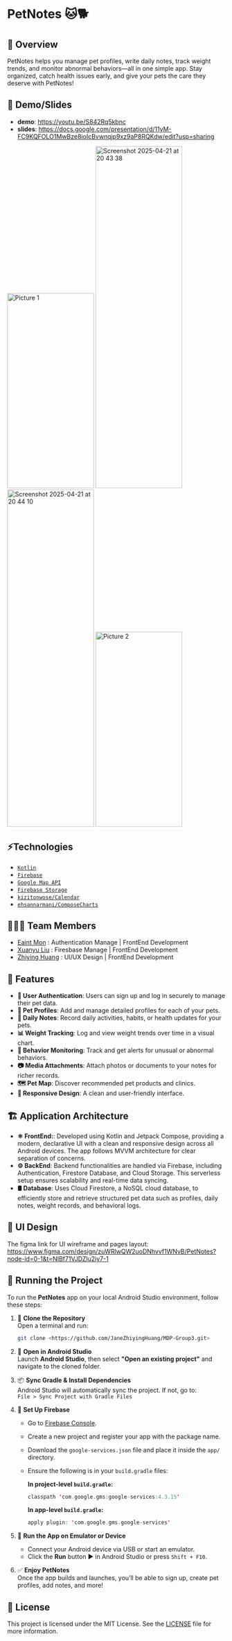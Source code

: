 # PetNotes 🐱🐕

## 📖 Overview

PetNotes helps you manage pet profiles, write daily notes, track weight trends, and monitor abnormal behaviors—all in one simple app. Stay organized, catch health issues early, and give your pets the care they deserve with PetNotes!

## 🎥 Demo/Slides
- **demo**: https://youtu.be/S842Rq5kbnc
- **slides**: https://docs.google.com/presentation/d/11yM-FC9KQFOLO1MwBze8ioIcBvwnqjp9xz9aP8RQKdw/edit?usp=sharing
<img width="200" height="450" alt="Picture 1" src="https://github.com/user-attachments/assets/661c9c3d-c575-4622-bf77-12afc33e8796" />
<img width="200" height="789" alt="Screenshot 2025-04-21 at 20 43 38" src="https://github.com/user-attachments/assets/1b734731-5d26-4f6e-aa44-ec2462d34de9" />
<img width="200" height="778" alt="Screenshot 2025-04-21 at 20 44 10" src="https://github.com/user-attachments/assets/794f7b1f-533b-42c0-86fa-703db85c19b3" />
<img width="200" height="450" alt="Picture 2" src="https://github.com/user-attachments/assets/8cd33352-63c9-4c18-8fa8-84f0d31e56c1" />


## ⚡Technologies

- [`Kotlin`](https://kotlinlang.org/)
- [`Firebase`](https://firebase.google.com/)
- [`Google Map API`](https://developers.google.com/maps)
- [`Firebase Storage`](https://firebase.google.com/docs/storage)
- [`kizitonwose/Calendar`](https://github.com/kizitonwose/Calendar)
- [`ehsannarmani/ComposeCharts`](https://github.com/ehsannarmani/ComposeCharts)


## 🧑‍🤝‍🧑 Team Members

- [Eaint Mon](https://github.com/SteffiEaint) : Authentication Manage | FrontEnd Development
- [Xuanyu Liu](https://github.com/xuanyu2003) : Firesbase Manage | FrontEnd Development
- [Zhiying Huang](https://github.com/JaneZhiyingHuang) : UI/UX Design | FrontEnd Development  


## 🌟 Features

- **🔐 User Authentication**: Users can sign up and log in securely to manage their pet data.
- **🐾 Pet Profiles**: Add and manage detailed profiles for each of your pets.
- **📝 Daily Notes**: Record daily activities, habits, or health updates for your pets.
- **📊 Weight Tracking**: Log and view weight trends over time in a visual chart.
- **🚨 Behavior Monitoring**: Track and get alerts for unusual or abnormal behaviors.
- **📷 Media Attachments**: Attach photos or documents to your notes for richer records.
- **🗺️ Pet Map**: Discover recommended pet products and clinics.
- **🎨 Responsive Design**: A clean and user-friendly interface.
  
## 🏗️ Application Architecture
- **⚛️ FrontEnd:**: Developed using Kotlin and Jetpack Compose, providing a modern, declarative UI with a clean and responsive design across all Android devices. The app follows MVVM architecture for clear separation of concerns.
- **⚙️ BackEnd**: Backend functionalities are handled via Firebase, including Authentication, Firestore Database, and Cloud Storage. This serverless setup ensures scalability and real-time data syncing.
- **🛢 Database**: Uses Cloud Firestore, a NoSQL cloud database, to efficiently store and retrieve structured pet data such as profiles, daily notes, weight records, and behavioral logs.

## 🎨 UI Design
The figma link for UI wireframe and pages layout:
https://www.figma.com/design/zuWRlwQW2uoDNhvvf1WNvB/PetNotes?node-id=0-1&t=NIBf71VJDZlu2iy7-1

## 🚦 Running the Project

To run the **PetNotes** app on your local Android Studio environment, follow these steps:

1. 🧬 **Clone the Repository**  
    Open a terminal and run:  
    ```sh
    git clone <https://github.com/JaneZhiyingHuang/MDP-Group3.git>
    ```

2. 📂 **Open in Android Studio**  
    Launch **Android Studio**, then select **"Open an existing project"** and navigate to the cloned folder.

3. 📦 **Sync Gradle & Install Dependencies**  
    Android Studio will automatically sync the project. If not, go to:  
    `File > Sync Project with Gradle Files`

4. 🔐 **Set Up Firebase**  
    - Go to [Firebase Console](https://console.firebase.google.com/).  
    - Create a new project and register your app with the package name.  
    - Download the `google-services.json` file and place it inside the `app/` directory.
    - Ensure the following is in your `build.gradle` files:

      **In project-level `build.gradle`:**
      ```kotlin
      classpath 'com.google.gms:google-services:4.3.15'
      ```

      **In app-level `build.gradle`:**
      ```kotlin
      apply plugin: 'com.google.gms.google-services'
      ```

5. 📱 **Run the App on Emulator or Device**  
    - Connect your Android device via USB or start an emulator.  
    - Click the **Run** button ▶️ in Android Studio or press `Shift + F10`.

6. ✅ **Enjoy PetNotes**  
    Once the app builds and launches, you’ll be able to sign up, create pet profiles, add notes, and more!


## 📝 License
This project is licensed under the MIT License. See the [LICENSE](./LICENSE) file for more information.

